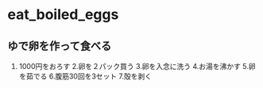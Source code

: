 # eat_boiled_eggs
ゆで卵を作って食べる
---
1. 1000円をおろす
2.卵を２パック買う
3.卵を入念に洗う
4.お湯を沸かす
5.卵を茹でる
6.腹筋30回を3セット
7.殻を剥く
